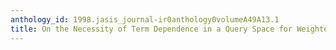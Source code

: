 ```yaml
---
anthology_id: 1998.jasis_journal-ir0anthology0volumeA49A13.1
title: On the Necessity of Term Dependence in a Query Space for Weighted Retrieval
---
```

